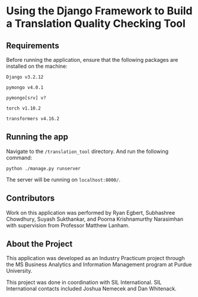 # Using the Django Framework to Build a Translation Quality Checking Tool

## Requirements
Before running the application, ensure that the following packages are installed on the machine:

```Django v3.2.12```

```pymongo v4.0.1```

```pymongo[srv] v?```

```torch v1.10.2```

```transformers v4.16.2```

## Running the app
Navigate to the ```/translation_tool``` directory. And run the following command:

```python ./manage.py runserver```

The server will be running on ```localhost:8000/```.

## Contributors
Work on this application was performed by Ryan Egbert, Subhashree Chowdhury, Suyash Sukthankar, and Poorna Krishnamurthy Narasimhan with supervision from Professor Matthew Lanham.

## About the Project
This application was developed as an Industry Practicum project through the MS Business Analytics and Information Management program at Purdue University. 

This project was done in coordination with SIL International. SIL International contacts included Joshua Nemecek and Dan Whitenack.
